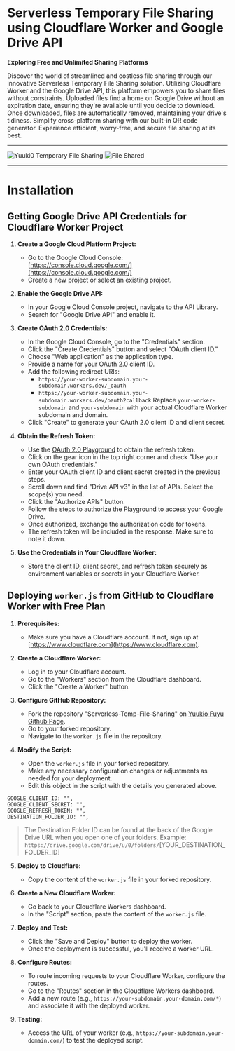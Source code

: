 # Serverless Temporary File Sharing using Cloudflare Worker and Google Drive API
**Exploring Free and Unlimited Sharing Platforms**

Discover the world of streamlined and costless file sharing through our innovative Serverless Temporary File Sharing solution. Utilizing Cloudflare Worker and the Google Drive API, this platform empowers you to share files without constraints. Uploaded files find a home on Google Drive without an expiration date, ensuring they're available until you decide to download. Once downloaded, files are automatically removed, maintaining your drive's tidiness. Simplify cross-platform sharing with our built-in QR code generator. Experience efficient, worry-free, and secure file sharing at its best.

<hr>

![Yuuki0 Temporary File Sharing](https://github.com/YuukioFuyu/Serverless-Temp-File-Sharing/assets/79379934/c564b9c3-d89d-4d1d-9a5d-e8ead2696389)
![File Shared](https://github.com/YuukioFuyu/Serverless-Temp-File-Sharing/assets/79379934/6fcf20ed-dea5-4830-b7f2-5d6d4372c8d3)

<hr>

# Installation
## Getting Google Drive API Credentials for Cloudflare Worker Project
1. **Create a Google Cloud Platform Project:**
   - Go to the Google Cloud Console: [https://console.cloud.google.com/](https://console.cloud.google.com/)
   - Create a new project or select an existing project.

2. **Enable the Google Drive API:**
   - In your Google Cloud Console project, navigate to the API Library.
   - Search for "Google Drive API" and enable it.

3. **Create OAuth 2.0 Credentials:**
   - In the Google Cloud Console, go to the "Credentials" section.
   - Click the "Create Credentials" button and select "OAuth client ID."
   - Choose "Web application" as the application type.
   - Provide a name for your OAuth 2.0 client ID.
   - Add the following redirect URIs:
     - `https://your-worker-subdomain.your-subdomain.workers.dev/_oauth`
     - `https://your-worker-subdomain.your-subdomain.workers.dev/oauth2callback`
     Replace `your-worker-subdomain` and `your-subdomain` with your actual Cloudflare Worker subdomain and domain.
   - Click "Create" to generate your OAuth 2.0 client ID and client secret.

4. **Obtain the Refresh Token:**
   - Use the [OAuth 2.0 Playground](https://developers.google.com/oauthplayground) to obtain the refresh token.
   - Click on the gear icon in the top right corner and check "Use your own OAuth credentials."
   - Enter your OAuth client ID and client secret created in the previous steps.
   - Scroll down and find "Drive API v3" in the list of APIs. Select the scope(s) you need.
   - Click the "Authorize APIs" button.
   - Follow the steps to authorize the Playground to access your Google Drive.
   - Once authorized, exchange the authorization code for tokens.
   - The refresh token will be included in the response. Make sure to note it down.

5. **Use the Credentials in Your Cloudflare Worker:**
   - Store the client ID, client secret, and refresh token securely as environment variables or secrets in your Cloudflare Worker.


## Deploying `worker.js` from GitHub to Cloudflare Worker with Free Plan
1. **Prerequisites:**
   - Make sure you have a Cloudflare account. If not, sign up at [https://www.cloudflare.com](https://www.cloudflare.com).

3. **Create a Cloudflare Worker:**
   - Log in to your Cloudflare account.
   - Go to the "Workers" section from the Cloudflare dashboard.
   - Click the "Create a Worker" button.

3. **Configure GitHub Repository:**
   - Fork the repository "Serverless-Temp-File-Sharing" on [Yuukio Fuyu Github Page](https://github.com/YuukioFuyu/Serverless-Temp-File-Sharing).
   - Go to your forked repository.
   - Navigate to the `worker.js` file in the repository.

4. **Modify the Script:**
   - Open the `worker.js` file in your forked repository.
   - Make any necessary configuration changes or adjustments as needed for your deployment.
   - Edit this object in the script with the details you generated above.
```
GOOGLE_CLIENT_ID: "",
GOOGLE_CLIENT_SECRET: "",
GOOGLE_REFRESH_TOKEN: "",
DESTINATION_FOLDER_ID: "",
```
> The Destination Folder ID can be found at the back of the Google Drive URL when you open one of your folders.
> Example: `https://drive.google.com/drive/u/0/folders/`[YOUR_DESTINATION_FOLDER_ID]

5. **Deploy to Cloudflare:**
   - Copy the content of the `worker.js` file in your forked repository.

7. **Create a New Cloudflare Worker:**
   - Go back to your Cloudflare Workers dashboard.
   - In the "Script" section, paste the content of the `worker.js` file.

7. **Deploy and Test:**
   - Click the "Save and Deploy" button to deploy the worker.
   - Once the deployment is successful, you'll receive a worker URL.

8. **Configure Routes:**
   - To route incoming requests to your Cloudflare Worker, configure the routes.
   - Go to the "Routes" section in the Cloudflare Workers dashboard.
   - Add a new route (e.g., `https://your-subdomain.your-domain.com/*`) and associate it with the deployed worker.

9. **Testing:**
    - Access the URL of your worker (e.g., `https://your-subdomain.your-domain.com/`) to test the deployed script.
